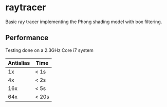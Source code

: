 # raytracer

Basic ray tracer implementing the Phong shading model with box filtering.

## Performance
Testing done on a 2.3GHz Core i7 system

|Antialias| Time|
|---------|-----|
| 1x      | < 1s |
| 4x      | < 2s |
| 16x     | < 5s |
| 64x     | < 20s|
